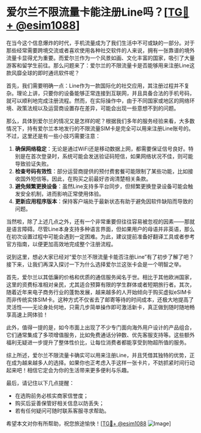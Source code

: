 # 爱尔兰不限流量卡能注册Line吗？[[TG💪+ @esim1088](https://t.me/s/esim1088)]

在当今这个信息爆炸的时代，手机流量成为了我们生活中不可或缺的一部分。对于那些经常需要跨境交流或者喜欢使用各种社交软件的人来说，拥有一张靠谱的境外流量卡显得尤为重要。而爱尔兰作为一个风景如画、文化丰富的国家，吸引了大量游客和留学生前往。那么问题来了：爱尔兰的不限流量卡是否能够用来注册Line这款风靡全球的即时通讯软件呢？

首先，我们需要明确一点：Line作为一款国际化的社交应用，其注册过程并不复杂。理论上讲，只要你的设备能够正常连接到互联网，并且具备合法的手机号码，就可以顺利地完成注册流程。然而，在实际操作中，由于不同国家或地区的网络环境、政策法规以及运营商设置存在差异，可能会出现一些意想不到的问题。

那么，具体到爱尔兰的情况又是怎样的呢？根据我们多年的服务经验来看，大多数情况下，持有爱尔兰本地发行的不限流量SIM卡是完全可以用来注册Line账号的。不过，这里还是有一些小技巧需要注意：

1. **确保网络稳定**：无论是通过WiFi还是移动数据上网，都需要保证信号良好。特别是在首次登录时，系统可能会发送验证码短信，如果网络状况不佳，则可能导致验证失败。
2. **检查号码有效性**：部分运营商提供的预付费套餐可能限制了某些功能，比如接收国外短信等。因此，在购买之前最好咨询清楚相关条款。
3. **避免频繁更换设备**：虽然Line支持多平台同步，但频繁更换登录设备可能会触发安全机制，进而影响正常使用体验。
4. **更新应用程序版本**：保持客户端处于最新状态有助于避免因软件缺陷而导致的问题。

当然啦，除了上述几点之外，还有一个非常重要但往往容易被忽视的因素——那就是语言障碍。尽管Line本身支持多种语言界面，但如果用户的母语并非英语，那么在初次设置过程中可能会遇到一定困难。为此，建议提前准备好翻译工具或者参考官方指南，以便更加高效地完成整个注册流程。

说到这里，想必大家已经对“爱尔兰不限流量卡能否注册Line”有了初步了解了吧？接下来，让我们再深入探讨一下为什么选择爱尔兰这张卡会是一个明智之举。

首先，爱尔兰以其低廉的价格和优质的通信服务闻名于世。相比于其他欧洲国家，这里的资费标准相对亲民，尤其适合预算有限的学生群体或者短期旅行者。其次，随着近年来电子商务行业的蓬勃发展，越来越多的人开始倾向于购买虚拟eSIM卡而非传统实体SIM卡。这种方式不仅省去了邮寄等待的时间成本，还极大地提高了灵活性——无论身处何地，只需几步简单操作即可激活新卡，真正做到随时随地畅享高速上网体验！

此外，值得一提的是，如今市面上出现了不少专门面向海外用户设计的产品组合，它们通常集成了多项增值服务，比如免费通话分钟数、优先客服支持等。这些额外福利无疑进一步提升了整体性价比，让每位消费者都能享受到物超所值的服务。

综上所述，爱尔兰不限流量卡确实可以用来注册Line，并且凭借其独特的优势，正在成为越来越多人的选择。如果你也正考虑入手这样一张卡片，不妨抓紧时间行动起来吧！相信它定会为你的生活带来更多便利与乐趣。

最后，请记住以下几点提醒：
- 在选购前务必核实商家信誉度；
- 购买后妥善保管好相关信息以防丢失；
- 若有任何疑问可随时联系客服寻求帮助。

希望本文对你有所帮助，祝您旅途愉快！[[TG💪+ @esim1088](https://t.me/s/esim1088) ![Image](https://i.postimg.cc/4NQfJmqS/Snipaste-2025-05-13-00-14-12.png)]